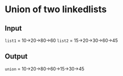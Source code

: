 # Union of two linkedlists

## Input

`list1` = 10->20->80->60
`list2` = 15->20->30->60->45

## Output

`union` = 10->20->80->60->15->30->45
